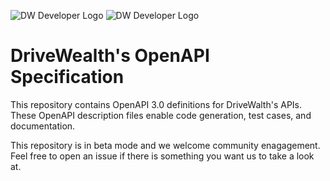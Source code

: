 ![DW Developer Logo](http://www.drivewealth.com/developer-assets/dev-logo-dark.svg)
![DW Developer Logo](http://www.drivewealth.com/developer-assets/dev-logo-light.svg)

# DriveWealth's OpenAPI Specification

This repository contains OpenAPI 3.0 definitions for DriveWalth's APIs. These OpenAPI description files enable code generation, test cases, and documentation.

This repository is in beta mode and we welcome community enagagement. Feel free to open an issue if there is something you want us to take a look at.
